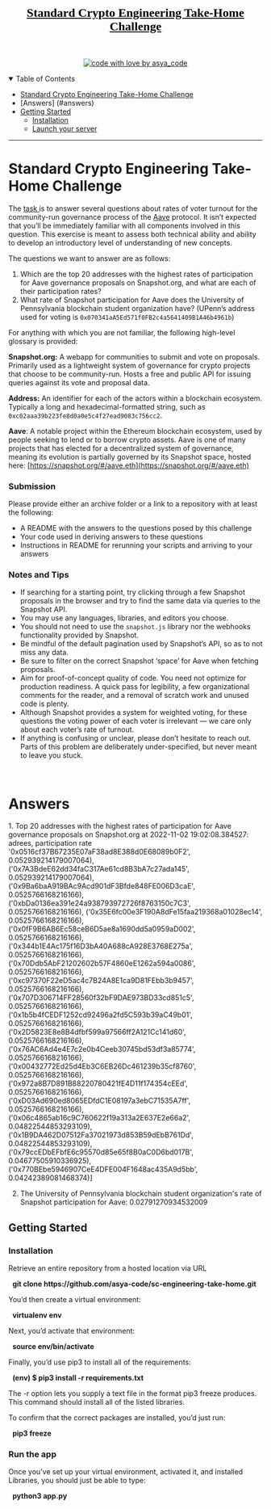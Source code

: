 <h1 align="center">
  <a href="https://github.com/asya-code/sc-engineering-take-home.git">
    <!-- Please provide path to your logo here -->
    <div style="font-family: 'Shadows Into Light', cursive; font-size: x-large; color: Black">Standard Crypto Engineering Take-Home Challenge</div>
  </a>
</h1>

<div align="center">
<br />

[![code with love by asya_code](https://img.shields.io/badge/%3C%2F%3E%20with%20%E2%99%A5%20by-asya_code-ff1414.svg?style=flat-square)](https://github.com/asya-code)

</div>

<details open="open">
<summary>Table of Contents</summary>

- [Standard Crypto Engineering Take-Home Challenge](#challenge)
- [Answers] (#answers)
- [Getting Started](#getting-started)
  - [Installation](#installation)
  - [Launch your server](#launch-your-server)
</details>

---

# Standard Crypto Engineering Take-Home Challenge 
<p>

The <a href="https://standardcrypto.notion.site/Standard-Crypto-Engineering-Take-Home-Challenge-0b1607b9f5e94252bba050a3f0587260"> task </a> is to answer several questions about rates of voter turnout for the community-run governance process of the [Aave](https://aave.com/) protocol. It isn’t expected that you’ll be immediately familiar with all components involved in this question. This exercise is meant to assess both technical ability and ability to develop an introductory level of understanding of new concepts.

The questions we want to answer are as follows:

1. Which are the top 20 addresses with the highest rates of participation for Aave governance proposals on Snapshot.org, and what are each of their participation rates?
2. What rate of Snapshot participation for Aave does the University of Pennsylvania blockchain student organization have? (UPenn’s address used for voting is `0x070341aA5Ed571f0FB2c4a5641409B1A46b4961b`)

For anything with which you are not familiar, the following high-level glossary is provided:

**Snapshot.org:** A webapp for communities to submit and vote on proposals. Primarily used as a lightweight system of governance for crypto projects that choose to be community-run. Hosts a free and public API for issuing queries against its vote and proposal data.

**Address:** An identifier for each of the actors within a blockchain ecosystem. Typically a long and hexadecimal-formatted string, such as `0xc02aaa39b223fe8d0a0e5c4f27ead9083c756cc2`.

**Aave**: A notable project within the Ethereum blockchain ecosystem, used by people seeking to lend or to borrow crypto assets. Aave is one of many projects that has elected for a decentralized system of governance, meaning its evolution is partially governed by its Snapshot space, hosted here: [https://snapshot.org/#/aave.eth](https://snapshot.org/#/aave.eth)

### Submission

Please provide either an archive folder or a link to a repository with at least the following:

- A README with the answers to the questions posed by this challenge
- Your code used in deriving answers to these questions
- Instructions in README for rerunning your scripts and arriving to your answers

### Notes and Tips

- If searching for a starting point, try clicking through a few Snapshot proposals in the browser and try to find the same data via queries to the Snapshot API.
- You may use any languages, libraries, and editors you choose.
- You should not need to use the `snapshot.js` library nor the webhooks functionality provided by Snapshot.
- Be mindful of the default pagination used by Snapshot’s API, so as to not miss any data.
- Be sure to filter on the correct Snapshot ‘space’ for Aave when fetching proposals.
- Aim for proof-of-concept quality of code. You need not optimize for production readiness. A quick pass for legibility, a few organizational comments for the reader, and a removal of scratch work and unused code is plenty.
- Although Snapshot provides a system for weighted voting, for these questions the voting power of each voter is irrelevant — we care only about each voter’s rate of turnout.
- If anything is confusing or unclear, please don’t hesitate to reach out. Parts of this problem are deliberately under-specified, but never meant to leave you stuck.

<br>

# Answers
<p>
1. Top 20 addresses with the highest rates of participation for Aave governance proposals on Snapshot.org at 2022-11-02 19:02:08.384527:
adrees, participation rate
'0x0516cf37B67235E07aF38ad8E388d0E68089b0F2', 0.052939214179007064), ('0x7A3BdeE62dd34faC317Ae61cd8B3bA7c27ada145', 0.052939214179007064), ('0x9Ba6baA919BAc9Acd901dF3Bfde848FE006D3caE', 0.0525766168216166), ('0xbDa0136ea391e24a938793972726f8763150c7C3', 0.0525766168216166), ('0x35E6fc00e3F190A8dFe15faa219368a01028ec14', 0.0525766168216166), ('0x0fF9B6AB6Ec58ceB6D5ae8a1690dd5a0959aD002', 0.0525766168216166), ('0x344b1E4Ac175f16D3bA40A688cA928E3768E275a', 0.0525766168216166), ('0x70Ddb5AbF21202602b57F4860eE1262a594a0086', 0.0525766168216166), ('0xc97370F22eD5ac4c7B24A8E1ca9D81FEbb3b9457', 0.0525766168216166), ('0x707D306714FF28560f32bF9DAE973BD33cd851c5', 0.0525766168216166), ('0x1b5b4fCEDF1252cd92496a2fd5C593b39aC49b01', 0.0525766168216166), ('0x2D5823E8e8B4dfbf599a97566ff2A121Cc141d60', 0.0525766168216166), ('0x76AC6Ad4e4E7c2e0b4Ceeb30745bd53df3a85774', 0.0525766168216166), ('0x00432772Ed25d4Eb3C6EB26Dc461239b35cf8760', 0.0525766168216166), ('0x972a8B7D891B88220780421fE4D11f174354cEEd', 0.0525766168216166), ('0xD03Ad690ed8065EDfdC1E08197a3ebC71535A7ff', 0.0525766168216166), ('0x06c4865ab16c9C760622f19a313a2E637E2e66a2', 0.04822544853293109), ('0x1B9DA462D07512Fa37021973d853B59dEbB761Dd', 0.04822544853293109), ('0x79ccEDbEFbfE6c95570d85e65f8B0aC0D6bd017B', 0.04677505910336925), ('0x770BEbe5946907CeE4DFE004F1648ac435A9d5bb', 0.04242389081468374)]
<br>

2. The University of Pennsylvania blockchain student organization's rate of Snapshot participation for Aave:
0.02791270934532009

</p>

## Getting Started

### Installation

Retrieve an entire repository from a hosted location via URL
<br>
<p> &nbsp <b> git clone https://github.com/asya-code/sc-engineering-take-home.git </b> </p>

You’d then create a virtual environment:

<p> &nbsp <b> virtualenv env </b> </p>

Next, you’d activate that environment:
<br>

<p> &nbsp <b> source env/bin/activate </b> </p>

Finally, you’d use pip3 to install all of the requirements:
<br>

<p> &nbsp <b> (env) $ pip3 install -r requirements.txt </b> </p>
The -r option lets you supply a text file in the format pip3 freeze produces. This command should install all of the listed libraries.

To confirm that the correct packages are installed, you’d just run:
<br>

<p> &nbsp <b> pip3 freeze </b> </p>

### Run the app

Once you’ve set up your virtual environment, activated it, and installed Libraries, you should just be able to type:
<br>
<p> &nbsp <b> python3 app.py </b> </p>

